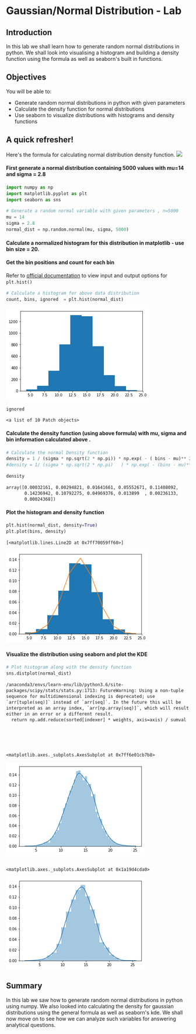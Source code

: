
# Gaussian/Normal Distribution - Lab

## Introduction

In this lab we shall learn how to generate random normal distributions in python. We shall look into visualising a histogram and building a density function using the formula as well as seaborn's built in functions. 

## Objectives
You will be able to:
* Generate random normal distributions in python with given parameters
* Calculate the density function for normal distributions
* Use seaborn to visualize distributions with histograms and density functions

## A quick refresher! 
Here's the formula for calculating normal distribution density function.
<img src="formula.jpg" width = 300>

#### First generate a normal distribution containing 5000 values with mu=14 and sigma = 2.8


```python
import numpy as np
import matplotlib.pyplot as plt
import seaborn as sns
```


```python
# Generate a random normal variable with given parameters , n=5000
mu = 14
sigma = 2.8
normal_dist = np.random.normal(mu, sigma, 5000)
```

#### Calculate a normalized histogram for this distribution in matplotlib - use bin size = 20. 
#### Get the bin positions and count for each bin 

Refer to [official documentation](https://matplotlib.org/api/_as_gen/matplotlib.pyplot.hist.html) to view input and output options for `plt.hist()`


```python
# Calculate a histogram for above data distribution
count, bins, ignored  = plt.hist(normal_dist)
```


![png](index_files/index_7_0.png)



```python
ignored
```




    <a list of 10 Patch objects>



#### Calculate the density function (using above formula) with mu, sigma and bin information calculated above .


```python
# Calculate the normal Density function 
density = 1 / (sigma * np.sqrt(2 * np.pi)) * np.exp( - ( bins - mu)** 2 / (2 * (sigma**2) ))
#density = 1/ (sigma * np.sqrt(2 * np.pi)   ) * np.exp( - (bins - mu)**2 / (2 * sigma**2))
```


```python
density
```




    array([0.00032161, 0.00294821, 0.01641661, 0.05552671, 0.11408092,
           0.14236942, 0.10792275, 0.04969376, 0.013899  , 0.00236133,
           0.00024368])



#### Plot the histogram and density function


```python
plt.hist(normal_dist, density=True)
plt.plot(bins, density)
```




    [<matplotlib.lines.Line2D at 0x7ff70059ff60>]




![png](index_files/index_13_1.png)


#### Visualize the distribution using seaborn and plot the KDE


```python
# Plot histogram along with the density function
sns.distplot(normal_dist)
```

    /anaconda3/envs/learn-env/lib/python3.6/site-packages/scipy/stats/stats.py:1713: FutureWarning: Using a non-tuple sequence for multidimensional indexing is deprecated; use `arr[tuple(seq)]` instead of `arr[seq]`. In the future this will be interpreted as an array index, `arr[np.array(seq)]`, which will result either in an error or a different result.
      return np.add.reduce(sorted[indexer] * weights, axis=axis) / sumval





    <matplotlib.axes._subplots.AxesSubplot at 0x7ff6e01cb7b8>




![png](index_files/index_15_2.png)



```python

```




    <matplotlib.axes._subplots.AxesSubplot at 0x1a19d4cda0>




![png](index_files/index_16_1.png)


## Summary

In this lab we saw how to generate random normal distributions in python using numpy. We also looked into calculating the density for gaussian distributions using the general formula as well as seaborn's kde. We shall now move on to see how we can analyze such variables for answering analytical questions. 

